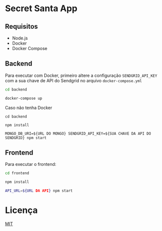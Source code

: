 # Secret Santa App

## Requisitos
* Node.js
* Docker
* Docker Compose

## Backend

Para executar com Docker, primeiro altere a configuração `SENDGRID_API_KEY` com a sua chave de API do Sendgrid no arquivo `docker-compose.yml`

```bash
cd backend

docker-compose up
```

Caso não tenha Docker

```
cd backend

npm install

MONGO_DB_URI=${URL DO MONGO} SENDGRID_API_KEY=${SUA CHAVE DA API DO SENDGRID} npm start
```

## Frontend

Para executar o frontend:

```bash
cd frontend

npm install

API_URL=${URL DA API} npm start
```

# Licença
[MIT](https://github.com/ukita/k121/blob/master/LICENSE)
